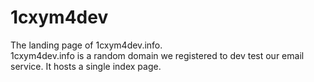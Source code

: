 # 1cxym4dev
The landing page of 1cxym4dev.info.  
1cxym4dev.info is a random domain we registered to dev test our email service. It hosts a single index page.
